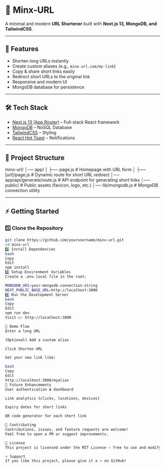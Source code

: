 # 🔗 Minx-URL  

A minimal and modern **URL Shortener** built with **Next.js 13, MongoDB, and TailwindCSS**.  
 

---

## 🚀 Features  
- Shorten long URLs instantly  
- Create custom aliases (e.g., `minx-url.com/my-link`)  
- Copy & share short links easily  
- Redirect short URLs to the original link  
- Responsive and modern UI  
- MongoDB database for persistence  

---

## 🛠️ Tech Stack  
- [Next.js 13 (App Router)](https://nextjs.org/) – Full-stack React framework  
- [MongoDB](https://www.mongodb.com/) – NoSQL Database  
- [TailwindCSS](https://tailwindcss.com/) – Styling  
- [React Hot Toast](https://react-hot-toast.com/) – Notifications  

---

## 📂 Project Structure  
minx-url/
│── app/
│ ├── page.js # Homepage with URL form
│ ├── [url]/page.js # Dynamic route for short URL redirect
│── app/api/generate/route.js # API endpoint for generating short links
│── public/ # Public assets (favicon, logo, etc.)
│── lib/mongodb.js # MongoDB connection utility

---

## ⚡ Getting Started  

### 1️⃣ Clone the Repository  
```bash
git clone https://github.com/yourusername/minx-url.git
cd minx-url
2️⃣ Install Dependencies
bash
Copy
Edit
npm install
3️⃣ Setup Environment Variables
Create a .env.local file in the root:

MONGODB_URI=your-mongodb-connection-string
NEXT_PUBLIC_BASE_URL=http://localhost:3000
4️⃣ Run the Development Server
bash
Copy
Edit
npm run dev
Visit 👉 http://localhost:3000

📸 Demo Flow
Enter a long URL

(Optional) Add a custom alias

Click Shorten URL

Get your new link like:

bash
Copy
Edit
http://localhost:3000/myalias
🔮 Future Enhancements
User authentication & dashboard

Link analytics (clicks, locations, devices)

Expiry dates for short links

QR code generator for each short link

🤝 Contributing
Contributions, issues, and feature requests are welcome!
Feel free to open a PR or suggest improvements.

📜 License
This project is licensed under the MIT License – free to use and modify.

⭐ Support
If you like this project, please give it a ⭐ on GitHub!